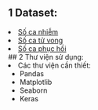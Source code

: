 ## 1 Dataset:
<li> <a href = "https://raw.githubusercontent.com/CSSEGISandData/COVID-19/master/csse_covid_19_data/csse_covid_19_time_series/time_series_covid19_confirmed_global.csv"> Số ca nhiễm </a> </li>
<li> <a href = "https://raw.githubusercontent.com/CSSEGISandData/COVID-19/master/csse_covid_19_data/csse_covid_19_time_series/time_series_covid19_deaths_global.csv"> Số ca tử vong </a> </li> 
<li> <a href = "https://raw.githubusercontent.com/CSSEGISandData/COVID-19/master/csse_covid_19_data/csse_covid_19_time_series/time_series_covid19_recovered_global.csv"> Số ca phục hồi </a> </li>
## 2 Thư viện sử dụng:
<li> Các thư viện cần thiết: 
  <ul>  
    <li>Pandas </li>
    <li>Matplotlib</li>
    <li>Seaborn</li>
    <li>Keras</li>
  </ul>
</li>

